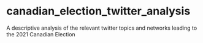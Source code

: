 # canadian_election_twitter_analysis
A descriptive analysis of the relevant twitter topics and networks leading to the 2021 Canadian Election
